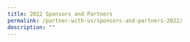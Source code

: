```yaml
---
title: 2022 Sponsors and Partners
permalink: /partner-with-us/sponsors-and-partners-2022/
description: ""
---
```

